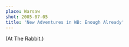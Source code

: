 ```yaml
---
place: Warsaw
shot: 2005-07-05
title: 'New Adventures in WB: Enough Already'
---
```


(At The Rabbit.)
